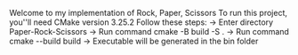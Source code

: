 Welcome to my implementation of Rock, Paper, Scissors
To run this project, you''ll need CMake version 3.25.2
Follow these steps:
-> Enter directory Paper-Rock-Scissors
-> Run command cmake -B build -S .
-> Run command cmake --build build
-> Executable will be generated in the bin folder